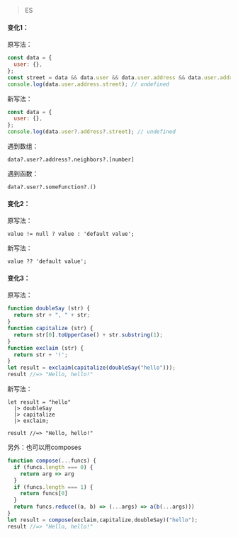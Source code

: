 >ES

#### 变化1：

原写法：
```js
const data = {
  user: {},
};
const street = data && data.user && data.user.address && data.user.address.street;
console.log(data.user.address.street); // undefined
```
新写法：
```js
const data = {
  user: {},
};
console.log(data.user?.address?.street); // undefined
```
遇到数组：

`data?.user?.address?.neighbors?.[number]`

遇到函数：

`data?.user?.someFunction?.()`

#### 变化2：

原写法：

`value != null ? value : 'default value';`

新写法：

`value ?? 'default value';`

#### 变化3：

原写法：

```js
function doubleSay (str) {
  return str + ", " + str;
}
function capitalize (str) {
  return str[0].toUpperCase() + str.substring(1);
}
function exclaim (str) {
  return str + '!';
}
let result = exclaim(capitalize(doubleSay("hello")));
result //=> "Hello, hello!"
```

新写法：

```
let result = "hello"
  |> doubleSay
  |> capitalize
  |> exclaim;

result //=> "Hello, hello!"
```

另外：也可以用composes

```js
function compose(...funcs) {
  if (funcs.length === 0) {
    return arg => arg
  }
  if (funcs.length === 1) {
    return funcs[0]
  }
  return funcs.reduce((a, b) => (...args) => a(b(...args)))
}
let result = compose(exclaim,capitalize,doubleSay)("hello");
result //=> "Hello, hello!"
```